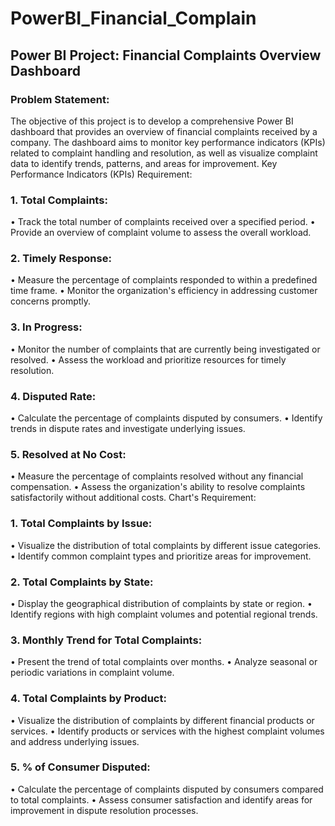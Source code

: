 # PowerBI_Financial_Complain
## Power BI Project: Financial Complaints Overview Dashboard
### Problem Statement:
The objective of this project is to develop a comprehensive Power BI dashboard that provides an overview of financial complaints received by a company. The dashboard aims to monitor key performance indicators (KPIs) related to complaint handling and resolution, as well as visualize complaint data to identify trends, patterns, and areas for improvement.
Key Performance Indicators (KPIs) Requirement:
### 1.	Total Complaints:
•	Track the total number of complaints received over a specified period.
•	Provide an overview of complaint volume to assess the overall workload.
### 2.	Timely Response:
•	Measure the percentage of complaints responded to within a predefined time frame.
•	Monitor the organization's efficiency in addressing customer concerns promptly.
### 3.	In Progress:
•	Monitor the number of complaints that are currently being investigated or resolved.
•	Assess the workload and prioritize resources for timely resolution.
### 4.	Disputed Rate:
•	Calculate the percentage of complaints disputed by consumers.
•	Identify trends in dispute rates and investigate underlying issues.
### 5.	Resolved at No Cost:
•	Measure the percentage of complaints resolved without any financial compensation.
•	Assess the organization's ability to resolve complaints satisfactorily without additional costs.
Chart's Requirement:
### 1.	Total Complaints by Issue:
•	Visualize the distribution of total complaints by different issue categories.
•	Identify common complaint types and prioritize areas for improvement.
### 2.	Total Complaints by State:
•	Display the geographical distribution of complaints by state or region.
•	Identify regions with high complaint volumes and potential regional trends.
### 3.	Monthly Trend for Total Complaints:
•	Present the trend of total complaints over months.
•	Analyze seasonal or periodic variations in complaint volume.
### 4.	Total Complaints by Product:
•	Visualize the distribution of complaints by different financial products or services.
•	Identify products or services with the highest complaint volumes and address underlying issues.
### 5.	% of Consumer Disputed:
•	Calculate the percentage of complaints disputed by consumers compared to total complaints.
•	Assess consumer satisfaction and identify areas for improvement in dispute resolution processes.


